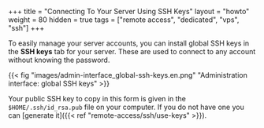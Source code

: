 +++
title = "Connecting To Your Server Using SSH Keys"
layout = "howto"
weight = 80
hidden = true
tags = ["remote access", "dedicated", "vps", "ssh"]
+++

To easily manage your server accounts, you can install global SSH keys in the **SSH keys** tab for your server. These are used to connect to any account without knowing the password.

{{< fig "images/admin-interface_global-ssh-keys.en.png" "Administration interface: global SSH keys" >}}

Your public SSH key to copy in this form is given in the `$HOME/.ssh/id_rsa.pub` file on your computer. If you do not have one you can [generate it]({{< ref "remote-access/ssh/use-keys" >}}).

